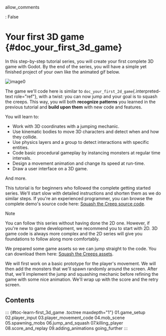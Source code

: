allow_comments

:   False

# Your first 3D game {#doc_your_first_3d_game}

In this step-by-step tutorial series, you will create your first
complete 3D game with Godot. By the end of the series, you will have a
simple yet finished project of your own like the animated gif below.

![image0](img/squash-the-creeps-final.gif)

The game we\'ll code here is similar to
`doc_your_first_2d_game`{.interpreted-text role="ref"}, with a twist:
you can now jump and your goal is to squash the creeps. This way, you
will both **recognize patterns** you learned in the previous tutorial
and **build upon them** with new code and features.

You will learn to:

- Work with 3D coordinates with a jumping mechanic.
- Use kinematic bodies to move 3D characters and detect when and how
  they collide.
- Use physics layers and a group to detect interactions with specific
  entities.
- Code basic procedural gameplay by instancing monsters at regular time
  intervals.
- Design a movement animation and change its speed at run-time.
- Draw a user interface on a 3D game.

And more.

This tutorial is for beginners who followed the complete getting started
series. We\'ll start slow with detailed instructions and shorten them as
we do similar steps. If you\'re an experienced programmer, you can
browse the complete demo\'s source code here: [Squash the Creep source
code](https://github.com/godotengine/godot-3d-dodge-the-creeps).

> [!NOTE]
> You can follow this series without having done the 2D one. However, if
> you\'re new to game development, we recommend you to start with 2D. 3D
> game code is always more complex and the 2D series will give you
> foundations to follow along more comfortably.

We prepared some game assets so we can jump straight to the code. You
can download them here: [Squash the Creeps
assets](https://github.com/godotengine/godot-3d-dodge-the-creeps/releases/tag/1.1.0).

We will first work on a basic prototype for the player\'s movement. We
will then add the monsters that we\'ll spawn randomly around the screen.
After that, we\'ll implement the jump and squashing mechanic before
refining the game with some nice animation. We\'ll wrap up with the
score and the retry screen.

## Contents

::: {#toc-learn-first_3d_game .toctree maxdepth="1"}
01.game_setup 02.player_input 03.player_movement_code 04.mob_scene
05.spawning_mobs 06.jump_and_squash 07.killing_player
08.score_and_replay 09.adding_animations going_further
:::
